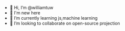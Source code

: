 - 👋 Hi, I’m @williamtuw
- 👀 I'm new here
- 🌱 I’m currently learning  js,machine learning
- 💞️ I’m looking to collaborate on open-source projection 


<!---
williamtuw/williamtuw is a ✨ special ✨ repository because its `README.md` (this file) appears on your GitHub profile.
You can click the Preview link to take a look at your changes.
--->
